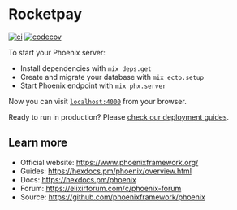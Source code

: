 # Rocketpay
[![ci](https://github.com/itorisaias/rocketpay/actions/workflows/ci.yml/badge.svg)](https://github.com/itorisaias/rocketpay/actions/workflows/ci.yml)
[![codecov](https://codecov.io/gh/itorisaias/rocketpay/branch/main/graph/badge.svg?token=DGBPFKZN56)](https://codecov.io/gh/itorisaias/rocketpay)

To start your Phoenix server:

  * Install dependencies with `mix deps.get`
  * Create and migrate your database with `mix ecto.setup`
  * Start Phoenix endpoint with `mix phx.server`

Now you can visit [`localhost:4000`](http://localhost:4000) from your browser.

Ready to run in production? Please [check our deployment guides](https://hexdocs.pm/phoenix/deployment.html).

## Learn more

  * Official website: https://www.phoenixframework.org/
  * Guides: https://hexdocs.pm/phoenix/overview.html
  * Docs: https://hexdocs.pm/phoenix
  * Forum: https://elixirforum.com/c/phoenix-forum
  * Source: https://github.com/phoenixframework/phoenix
